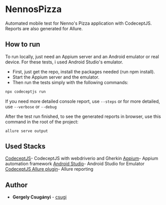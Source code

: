 # NennosPizza

Automated mobile test for Nenno's Pizza application with CodeceptJS.
Reports are also generated for Allure.

## How to run

To run locally, just need an Appium server and an Android emulator or real device.
For these tests, i used Android Studio's emulator.

- First, just get the repo, install the packages needed (run npm install).
- Start the Appium server and the emulator.
- Then run the tests simply with the following commands:
```js
npx codeceptjs run
```
If you need more detailed console report, use `--steps` or for more detailed, use `--verbose` or `--debug`

After the test run finished, to see the generated reports in browser, use this command in the root of the project:
```
allure serve output
```

## Used Stacks

[CodeceptJS](https://codecept.io/)- CodeceptJS with webdriverio and Gherkin
[Appium](https://appium.io/)- Appium automation framework
[Android Studio](https://developer.android.com/studio)- Android Studio for Emulator
[CodeceptJS Allure plugin](https://codecept.io/plugins/#allure)- Allure reporting

## Author

* **Gergely Csugányi** - [csugi](https://github.com/csugi00)